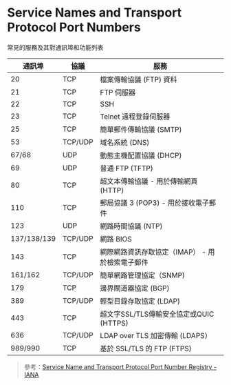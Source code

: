 # Service Names and Transport Protocol Port Numbers

常見的服務及其對通訊埠和功能列表

| 通訊埠      | 協議    | 服務                                            |
| ----------- | ------- | ----------------------------------------------- |
| 20          | TCP     | 檔案傳輸協議 (FTP) 資料                         |
| 21          | TCP     | FTP 伺服器                                      |
| 22          | TCP     | SSH                                             |
| 23          | TCP     | Telnet 遠程登錄伺服器                           |
| 25          | TCP     | 簡單郵件傳輸協議 (SMTP)                         |
| 53          | TCP/UDP | 域名系統 (DNS)                                  |
| 67/68       | UDP     | 動態主機配置協議 (DHCP)                         |
| 69          | UDP     | 普通 FTP (TFTP)                                 |
| 80          | TCP     | 超文本傳輸協議 - 用於傳輸網頁 (HTTP)            |
| 110         | TCP     | 郵局協議 3 (POP3) - 用於接收電子郵件            |
| 123         | UDP     | 網路時間協議 (NTP)                              |
| 137/138/139 | TCP/UDP | 網路 BIOS                                       |
| 143         | TCP     | 網際網路資訊存取協定（IMAP） - 用於檢索電子郵件 |
| 161/162     | TCP/UDP | 簡單網路管理協定（SNMP)                         |
| 179         | TCP     | 邊界閘道器協定 (BGP)                            |
| 389         | TCP/UDP | 輕型目錄存取協定 (LDAP)                         |
| 443         | TCP     | 超文字SSL/TLS傳輸安全協定或QUIC (HTTPS)         |
| 636         | TCP/UDP | LDAP over TLS 加密傳輸 (LDAPS）                 |
| 989/990     | TCP     | 基於 SSL/TLS 的 FTP (FTPS)                      |

> 參考：[Service Name and Transport Protocol Port Number Registry - IANA ](https://www.iana.org/assignments/service-names-port-numbers/service-names-port-numbers.xhtml)